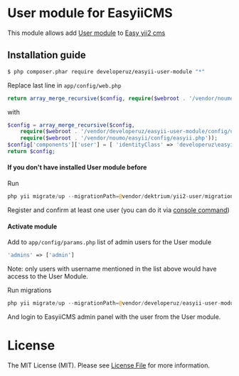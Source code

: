 User module for EasyiiCMS
=========================

This module allows add [User module](http://github.com/dektrium/yii2-user) to [Easy yii2 cms](http://github.com/noumo/easyii) 

## Installation guide
```bash
$ php composer.phar require developeruz/easyii-user-module "*"
```

Replace last line in `app/config/web.php`
```php
return array_merge_recursive($config, require($webroot . '/vendor/noumo/easyii/config/easyii.php'));
```
with 
```php
$config = array_merge_recursive($config,
    require($webroot . '/vendor/developeruz/easyii-user-module/config/user_module_config.php'),
    require($webroot . '/vendor/noumo/easyii/config/easyii.php'));
$config['components']['user'] = [ 'identityClass' => 'developeruz\easyii_user\models\User' ];
return $config;
```

#### If you don't have installed User module before
Run 
```php 
php yii migrate/up --migrationPath=@vendor/dektrium/yii2-user/migrations
```

Register and confirm at least one user (you can do it via [console command](https://github.com/dektrium/yii2-user/blob/master/docs/console.md)) 

#### Activate module 
Add to `app/config/params.php` list of admin users for the User module 
```php 
'admins' => ['admin']
 ```
Note: only users with username mentioned in the list above would have access to the User Module.

Run migrations
```php 
php yii migrate/up --migrationPath=@vendor/developeruz/easyii-user-module/migrations
```

And login to EasyiiCMS admin panel with the user from the User module.

License
=======

The MIT License (MIT). Please see [License File](LICENSE.md) for more information.
